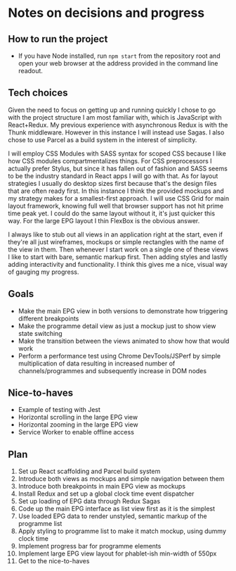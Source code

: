 # Notes on decisions and progress

## How to run the project
* If you have Node installed, run ```npm start``` from the repository root and open your web browser at the address provided in the command line readout.

## Tech choices
Given the need to focus on getting up and running quickly I chose to go with the project structure I am most familiar with, which is JavaScript with React+Redux. My previous experience with asynchronous Redux is with the Thunk middleware. However in this instance I will instead use Sagas. I also chose to use Parcel as a build system in the interest of simplicity.

I will employ CSS Modules with SASS syntax for scoped CSS because I like how CSS modules compartmentalizes things. For CSS preprocessors I actually prefer Stylus, but since it has fallen out of fashion and SASS seems to be the industry standard in React apps I will go with that. As for layout strategies I usually do desktop sizes first because that's the design files that are often ready first. In this instance I think the provided mockups and my strategy makes for a smallest-first approach. I will use CSS Grid for main layout framework, knowing full well that browser support has not hit prime time peak yet. I could do the same layout without it, it's just quicker this way. For the large EPG layout I thin FlexBox is the obvious answer.

I always like to stub out all views in an application right at the start, even if they're all just wireframes, mockups or simple rectangles with the name of the view in them. Then whenever I start work on a single one of these views I like to start with bare, semantic markup first. Then adding styles and lastly adding interactivity and functionality. I think this gives me a nice, visual way of gauging my progress.

## Goals
* Make the main EPG view in both versions to demonstrate how triggering different breakpoints
* Make the programme detail view as just a mockup just to show view state switching
* Make the transition between the views animated to show how that would work
* Perform a performance test using Chrome DevTools/JSPerf by simple multiplication of data resulting in increased number of channels/programmes and subsequently increase in DOM nodes

## Nice-to-haves
* Example of testing with Jest
* Horizontal scrolling in the large EPG view
* Horizontal zooming in the large EPG view
* Service Worker to enable offline access

## Plan
1. Set up React scaffolding and Parcel build system
2. Introduce both views as mockups and simple navigation between them
3. Introduce both breakpoints in main EPG view as mockups
4. Install Redux and set up a global clock time event dispatcher
5. Set up loading of EPG data through Redux Sagas
6. Code up the main EPG interface as list view first as it is the simplest
7. Use loaded EPG data to render unstyled, semantic markup of the programme list
8. Apply styling to programme list to make it match mockup, using dummy clock time
9. Implement progress bar for programme elements
10. Implement large EPG view layout for phablet-ish min-width of 550px
11. Get to the nice-to-haves